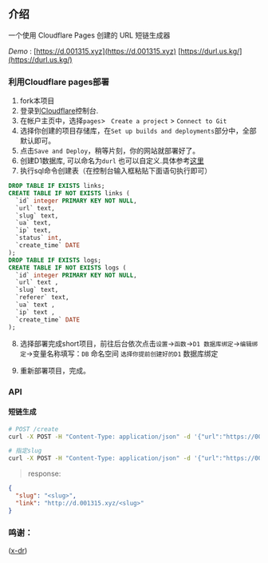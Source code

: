 ## 介绍

一个使用 Cloudflare Pages 创建的 URL 短链生成器

*Demo* : 
[https://d.001315.xyz](https://d.001315.xyz)
[https://durl.us.kg/](https://durl.us.kg/)



### 利用Cloudflare pages部署


1. fork本项目
2. 登录到[Cloudflare](https://dash.cloudflare.com/)控制台.
3. 在帐户主页中，选择`pages`> ` Create a project` > `Connect to Git`
4. 选择你创建的项目存储库，在`Set up builds and deployments`部分中，全部默认即可。
5. 点击`Save and Deploy`，稍等片刻，你的网站就部署好了。
6. 创建D1数据库, 可以命名为` durl ` 也可以自定义.具体参考[这里](https://github.com/shaoyouvip/telegraph-Image/blob/main/docs/manage.md)
7. 执行sql命令创建表（在控制台输入框粘贴下面语句执行即可）

```sql
DROP TABLE IF EXISTS links;
CREATE TABLE IF NOT EXISTS links (
  `id` integer PRIMARY KEY NOT NULL,
  `url` text,
  `slug` text,
  `ua` text,
  `ip` text,
  `status` int,
  `create_time` DATE
);
DROP TABLE IF EXISTS logs;
CREATE TABLE IF NOT EXISTS logs (
  `id` integer PRIMARY KEY NOT NULL,
  `url` text ,
  `slug` text,
  `referer` text,
  `ua` text ,
  `ip` text ,
  `create_time` DATE
);

```
8. 选择部署完成short项目，前往后台依次点击`设置`->`函数`->`D1 数据库绑定`->`编辑绑定`->变量名称填写：`DB` 命名空间 `选择你提前创建好的D1` 数据库绑定

9. 重新部署项目，完成。


### API

#### 短链生成

```bash
# POST /create
curl -X POST -H "Content-Type: application/json" -d '{"url":"https://001315.xyz"}' https://d.001315.xyz/create

# 指定slug
curl -X POST -H "Content-Type: application/json" -d '{"url":"https://001315.xyz","slug":"scxs"}' https://d.001315.xyz/create

```



> response:

```json
{
  "slug": "<slug>",
  "link": "http://d.001315.xyz/<slug>"
}
```

### 鸣谢：
([x-dr](https://github.com/x-dr))
